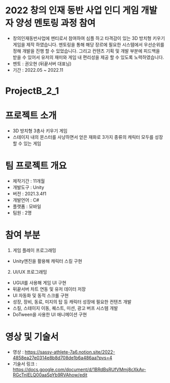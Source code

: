 # 2022 창의 인재 동반 사업 인디 게임 개발자 양성 멘토링 과정 참여
- 창의인재동반사업에 멘티로서 참여하여 심플 하고 타격감이 있는 3D 방치형 키우기 게임을 제작 하였습니다. 멘토링을 통해 해당 장르에 필요한 시스템에서 우선순위를 정해 개발을 진행 할 수 있었습니다. 그리고 컨텐츠 기획 및 개발 부분에 피드백을 받을 수 있어서 유저의 재미와 게임 내 편리성을 제공 할 수 있도록 노력하였습니다.
- 멘토 : 권오현 (뒤끝서버 대표님)
- 기간 : 2022.05 ~ 2022.11

# ProjectB_2_1

# 프로젝트 소개 
- 3D 방치형 3총사 키우기 게임
- 스테이지 내의 몬스터를 사냥하면서 얻은 재화로 3가지 종류의 캐릭터 모두를 성장 할 수 있는 게임

# 팀 프로젝트 개요 
- 제작기간 : 11개월
- 개발도구 : Unity
- 버전 : 2021.3.4f1
- 개발언어 : C#
- 플랫폼 : 모바일
- 팀원 : 2명

# 참여 부분
1. 게임 플레이 프로그래밍
  - Unity엔진을 활용해 캐릭터 스킬 구현 


2. UI/UX 프로그래밍
  - UGUI를 사용해 게임 UI 구현 
  - 뒤끝서버 차트 연동 및 유저 데이터 저장 
  -  UI 자동화 및 동적 스크롤 구현 
  - 성장, 장비, 동료, 미지의 탑 등 캐릭터 성장에 필요한 컨텐츠 개발
  - 스킬, 스테이지 이동, 퀘스트, 미션, 광고 버프 시스템 개발 
  - DoTween을 사용한 UI 애니메이션 구현  

# 영상 및 기술서 
- 영상 : https://sassy-athlete-7a6.notion.site/2022-4858ea27e0314e8b8d708de1b6a486aa?pvs=4
- 기술서 링크 : https://docs.google.com/document/d/1BRdBsRUfVMmj8cXkAv-RGcTnIELQ00aaSpYb9RVAhow/edit 
